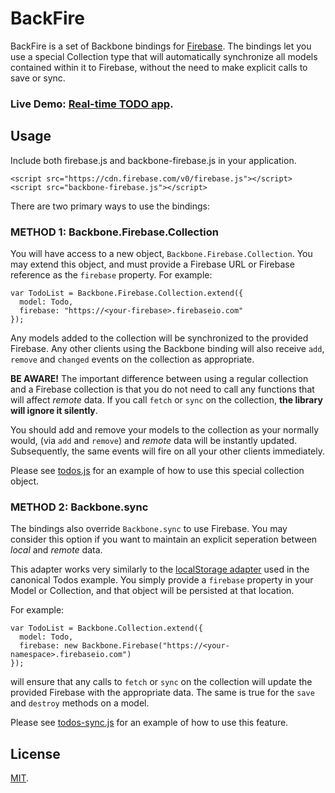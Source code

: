 BackFire
========
BackFire is a set of Backbone bindings for [Firebase](http://www.firebase.com).
The bindings let you use a special Collection type that will automatically
synchronize all models contained within it to Firebase, without the need
to make explicit calls to save or sync.

### Live Demo: <a target="_blank" href="http://firebase.github.com/backfire">Real-time TODO app</a>.

Usage
-----
Include both firebase.js and backbone-firebase.js in your application.

    <script src="https://cdn.firebase.com/v0/firebase.js"></script>
    <script src="backbone-firebase.js"></script>

There are two primary ways to use the bindings:

### METHOD 1: Backbone.Firebase.Collection

You will have access to a new object, `Backbone.Firebase.Collection`. You
may extend this object, and must provide a Firebase URL or Firebase reference as the
`firebase` property. For example:

    var TodoList = Backbone.Firebase.Collection.extend({
      model: Todo,
      firebase: "https://<your-firebase>.firebaseio.com"
    });

Any models added to the collection will be synchronized to the provided
Firebase. Any other clients using the Backbone binding will also receive
`add`, `remove` and `changed` events on the collection as appropriate.

**BE AWARE!** The important difference between using a regular collection and
a Firebase collection is that you do not need to call any functions that will
affect _remote_ data. If you call `fetch` or `sync` on the collection, **the
library will ignore it silently**.

You should add and remove your models to the collection as your normally would,
(via `add` and `remove`) and _remote_ data will be instantly updated.
Subsequently, the same events will fire on all your other clients immediately.

Please see [todos.js](https://github.com/firebase/backfire/blob/master/todos.js)
for an example of how to use this special collection object.

### METHOD 2: Backbone.sync

The bindings also override `Backbone.sync` to use Firebase. You may consider
this option if you want to maintain an explicit seperation between _local_ and
_remote_ data.

This adapter works very similarly to the
[localStorage adapter](http://documentcloud.github.com/backbone/docs/backbone-localstorage.html)
used in the canonical Todos example. You simply provide a `firebase` property
in your Model or Collection, and that object will be persisted at that location.

For example:

    var TodoList = Backbone.Collection.extend({
      model: Todo,
      firebase: new Backbone.Firebase("https://<your-namespace>.firebaseio.com")
    });

will ensure that any calls to `fetch` or `sync` on the collection will update
the provided Firebase with the appropriate data. The same is true for the
`save` and `destroy` methods on a model.

Please see [todos-sync.js](https://github.com/firebase/backfire/blob/master/todos-sync.js)
for an example of how to use this feature.

License
-------
[MIT](http://firebase.mit-license.org).
